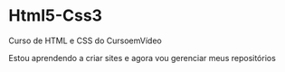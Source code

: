 # Html5-Css3
 Curso de HTML e CSS do CursoemVídeo

 Estou aprendendo a criar sites e agora vou gerenciar meus repositórios
